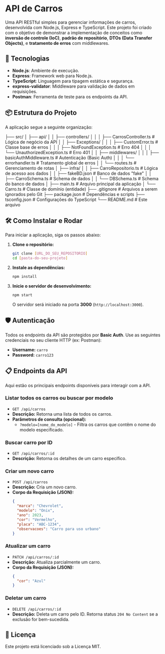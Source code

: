 # API de Carros

Uma API RESTful simples para gerenciar informações de carros, desenvolvida com Node.js, Express e TypeScript. 
Este projeto foi criado com o objetivo de demonstrar a implementação de conceitos como **inversão de controle (IoC)**, **padrão de repositório**, **DTOs (Data Transfer Objects)**, e **tratamento de erros** com middlewares.

## 🚀 Tecnologias

* **Node.js**: Ambiente de execução.
* **Express**: Framework web para Node.js.
* **TypeScript**: Linguagem para tipagem estática e segurança.
* **express-validator**: Middleware para validação de dados em requisições.
* **Postman**: Ferramenta de teste para os endpoints da API.

## 📦 Estrutura do Projeto

A aplicação segue a seguinte organização:

├── src/
│   ├── api/
│   │   ├── controllers/
│   │   │   ├── CarrosController.ts         # Lógica de negócio da API
│   │   ├── Exceptions/
│   │   │   ├── CustomError.ts              # Classe base de erros
│   │   │   ├── NotFoundException.ts        # Erro 404
│   │   │   └── UnauthorizedException.ts    # Erro 401
│   │   ├── middlewares/
│   │   │   ├── basicAuthMiddleware.ts      # Autenticação (Basic Auth)
│   │   │   └── errorhandler.ts             # Tratamento global de erros
│   │   └── routes.ts                       # Gerenciamento de rotas
│   ├── infra/
│   │   ├── CarroRepositorio.ts             # Lógica de acesso aos dados
│   │   ├── fakeBD.json                     # Banco de dados "fake"
│   │   ├── CarroSchema.ts                  # Schema de dados
│   │   └── DBSchema.ts                     # Schema do banco de dados
│   ├── main.ts                             # Arquivo principal da aplicação
│   └── Carro.ts                            # Classe de domínio (entidade)
├── .gitignore                              # Arquivos a serem ignorados pelo Git
├── package.json                            # Dependências e scripts
├── tsconfig.json                           # Configurações do TypeScript
└── README.md                               # Este arquivo

## 🛠️ Como Instalar e Rodar

Para iniciar a aplicação, siga os passos abaixo:

1.  **Clone o repositório:**
    ```sh
    git clone [URL_DO_SEU_REPOSITORIO]
    cd [pasta-do-seu-projeto]
    ```

2.  **Instale as dependências:**
    ```sh
    npm install
    ```

3.  **Inicie o servidor de desenvolvimento:**
    ```sh
    npm start
    ```
    O servidor será iniciado na porta **3000** (`http://localhost:3000`).

## 🛡️ Autenticação

Todos os endpoints da API são protegidos por **Basic Auth**. Use as seguintes credenciais no seu cliente HTTP (ex: Postman):

* **Username:** `carro`
* **Password:** `carro123`

## 📋 Endpoints da API

Aqui estão os principais endpoints disponíveis para interagir com a API.

### **Listar todos os carros ou buscar por modelo**

* `GET /api/carros`
* **Descrição:** Retorna uma lista de todos os carros.
* **Parâmetros de consulta (opcional):**
    * `?modelo=[nome_do_modelo]` - Filtra os carros que contêm o nome do modelo especificado.

### **Buscar carro por ID**

* `GET /api/carros/:id`
* **Descrição:** Retorna os detalhes de um carro específico.

### **Criar um novo carro**

* `POST /api/carros`
* **Descrição:** Cria um novo carro.
* **Corpo da Requisição (JSON):**
    ```json
    {
      "marca": "Chevrolet",
      "modelo": "Onix",
      "ano": 2023,
      "cor": "Vermelho",
      "placa": "ABC-1234",
      "observacoes": "Carro para uso urbano"
    }
    ```

### **Atualizar um carro**

* `PATCH /api/carros/:id`
* **Descrição:** Atualiza parcialmente um carro.
* **Corpo da Requisição (JSON):**
    ```json
    {
      "cor": "Azul"
    }
    ```

### **Deletar um carro**

* `DELETE /api/carros/:id`
* **Descrição:** Deleta um carro pelo ID. Retorna status `204 No Content` se a exclusão for bem-sucedida.

## 📝 Licença

Este projeto está licenciado sob a Licença MIT.